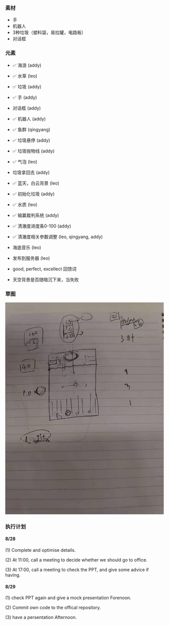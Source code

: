 ### 素材
- 手
- 机器人
- 3种垃圾（塑料袋，易拉罐，电路板）
- 对话框

### 元素
- ✅ 海浪 (addy)
- ✅ 水草 (leo)
- ✅ 垃圾 (addy)
- ✅ 手 (addy)
- 对话框 (addy)
- ✅ 机器人 (addy)
- ✅ 鱼群 (qingyang)

- ✅ 垃圾悬停 (addy)
- ✅ 垃圾抛物线 (addy)
- ✅ 气泡 (leo)
- 垃圾拿回去 (addy)
- ✅ 蓝天，白云背景 (leo)
- ✅ 初始化垃圾 (addy)
- ✅ 水质  (leo)

- ✅ 输赢裁判系统 (addy)
- ✅ 清澈度进度条0-100 (addy)
- ✅ 清澈度相关参数调整 (leo, qingyang, addy)
- 海底音乐 (leo)
- 发布到服务器 (leo)
- good, perfect, excellect 回馈词
- 天空背景是否随暗沉下来，当失败

### 草图
![](./demands/draft_08.23.jpeg)


### 执行计划
#### 8/28 
(1) Complete and optimise details.

(2) At 11:00, call a meeting to decide whether we should go to office.

(3) At 17:00, call a meeting to check the PPT, and give some advice if having.

#### 8/29 
(1) check PPT again and give a mock presentation Forenoon.

(2) Commit own code to the offical repository.

(3) have a persentation Afternoon.
